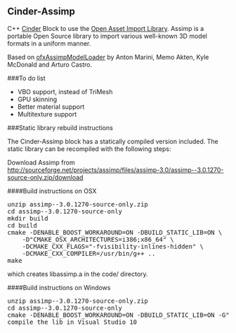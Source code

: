 Cinder-Assimp
-------------

C++ [Cinder](http://libcinder.org) Block to use the [Open Asset Import
Library](http://assimp.sourceforge.net/). Assimp is a portable Open Source
library to import various well-known 3D model formats in a uniform manner.

Based on [ofxAssimpModelLoader](https://github.com/openframeworks/openFrameworks/tree/master/addons/ofxAssimpModelLoader) by Anton Marini, Memo Akten, Kyle McDonald
and Arturo Castro.

###To do list

* VBO support, instead of TriMesh
* GPU skinning
* Better material support
* Multitexture support

###Static library rebuild instructions

The Cinder-Assimp block has a statically compiled version included.
The static library can be recompiled with the following steps:

Download Assimp from
http://sourceforge.net/projects/assimp/files/assimp-3.0/assimp--3.0.1270-source-only.zip/download

####Build instructions on OSX

<pre>
unzip assimp--3.0.1270-source-only.zip
cd assimp--3.0.1270-source-only
mkdir build
cd build
cmake -DENABLE_BOOST_WORKAROUND=ON -DBUILD_STATIC_LIB=ON \
	-D"CMAKE_OSX_ARCHITECTURES=i386;x86_64" \
	-DCMAKE_CXX_FLAGS="-fvisibility-inlines-hidden" \
	-DCMAKE_CXX_COMPILER=/usr/bin/g++ ..
make
</pre>

which creates libassimp.a in the code/ directory.

####Build instructions on Windows

<pre>
unzip assimp--3.0.1270-source-only.zip
cd assimp--3.0.1270-source-only
cmake -DENABLE_BOOST_WORKAROUND=ON -DBUILD_STATIC_LIB=ON -G"Visual Studio 10"
compile the lib in Visual Studio 10
</pre>
